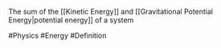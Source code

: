 The sum of the [[Kinetic Energy]] and [[Gravitational Potential Energy|potential energy]] of a system

#Physics #Energy #Definition 

